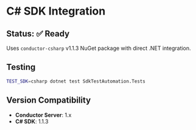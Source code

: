 # C# SDK Integration

## Status: ✅ Ready

Uses `conductor-csharp` v1.1.3 NuGet package with direct .NET integration.

## Testing

```bash
TEST_SDK=csharp dotnet test SdkTestAutomation.Tests
```

## Version Compatibility

- **Conductor Server**: 1.x
- **C# SDK**: 1.1.3 